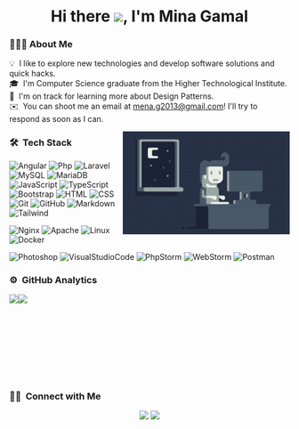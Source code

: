 
<h1 align="center">Hi there <img src="https://raw.githubusercontent.com/sudnyeshtalekar/sudnyeshtalekar/master/Assets/Hi.gif" width="40px">, I'm Mina Gamal</h1>

### 👨🏻‍💻 About Me
💡  &nbsp;I like to explore new technologies and develop software solutions and quick hacks.\
🎓 &nbsp;I'm Computer Science graduate from the Higher Technological Institute.\
🌱 &nbsp;I'm on track for learning more about Design Patterns.\
✉️ &nbsp;You can shoot me an email at mena.g2013@gmail.com! I'll try to respond as soon as I can.
<!-- 📄 &nbsp;Please have a look at my [Résumé](https://www.myresume.com/resume.html) for more details about me. I'm open to feedback and suggestions! -->

<img alt="Night Coding" src="https://raw.githubusercontent.com/AVS1508/AVS1508/master/assets/Night-Coding.gif" align="right"/>

### 🛠 &nbsp;Tech Stack
![Angular](https://img.shields.io/badge/-Angular-05122A?style=flat&logo=angular&logoColor=red) ![Php](https://img.shields.io/badge/-PHP-05122A?style=flat&logo=php) ![Laravel](https://img.shields.io/badge/-Laravel-05122A?style=flat&logo=laravel) ![MySQL](https://img.shields.io/badge/-mysql-05122A?style=flat&logo=mysql&logoColor=4479A1) ![MariaDB](https://img.shields.io/badge/-MariaDB-05122A?style=flat&logo=MariaDB) ![JavaScript](https://img.shields.io/badge/-JavaScript-05122A?style=flat&logo=javascript) ![TypeScript](https://img.shields.io/badge/-TypeScript-05122A?style=flat&logo=TypeScript) ![Bootstrap](https://img.shields.io/badge/-Bootstrap-05122A?style=flat&logo=bootstrap) ![HTML](https://img.shields.io/badge/-HTML-05122A?style=flat&logo=HTML5) ![CSS](https://img.shields.io/badge/-CSS-05122A?style=flat&logo=CSS3&logoColor=1572B6) ![Git](https://img.shields.io/badge/-Git-05122A?style=flat&logo=git) ![GitHub](https://img.shields.io/badge/-GitHub-05122A?style=flat&logo=github) ![Markdown](https://img.shields.io/badge/-Markdown-05122A?style=flat&logo=markdown) ![Tailwind](https://img.shields.io/badge/Tailwind-05122A?style=flat&logo=tailwind-css)

![Nginx](https://img.shields.io/badge/-Nginx-05122A?style=flat&logo=Nginx&logoColor=009639) ![Apache](https://img.shields.io/badge/-Apache-05122A?style=flat&logo=Apache&logoColor=D22128) ![Linux](https://img.shields.io/badge/-Linux-05122A?style=flat&logo=Linux) ![Docker](https://img.shields.io/badge/-Docker-05122A?style=flat&logo=Docker)

![Photoshop](https://img.shields.io/badge/-Photoshop-05122A?style=flat&logo=adobe-photoshop)  ![VisualStudioCode](https://img.shields.io/badge/-VSCode-05122A?style=flat&logo=visualStudioCode) ![PhpStorm](https://img.shields.io/badge/-PhpStorm-05122A?style=flat&logo=PhpStorm&logoColor=) ![WebStorm](https://img.shields.io/badge/-WebStorm-05122A?style=flat&logo=WebStorm&logoColor=) ![Postman](https://img.shields.io/badge/-Postman-05122A?style=flat&logo=Postman)

### ⚙️ &nbsp;GitHub Analytics
<div align="center" style="display:flex;flex-direction:row;">
  <img class="img" height="150px" src="https://github-readme-stats-eight-theta.vercel.app/api?username=mgnet55&show_icons=true&count_private=true&include_all_commits=true&theme=algolia&hide=stars,issues"/>
  <img class="img" height="150px" src="https://github-readme-stats-eight-theta.vercel.app/api/top-langs/?username=mgnet55&theme=algolia&layout=compact" />
</div>

### 🤝🏻 &nbsp;Connect with Me
<p align="center">
<a href="https://linkedin.com/in/mina-gamal-5a932013a"><img src="https://img.shields.io/badge/-Mina%20Gamal-0077B5?style=flat&logo=Linkedin&logoColor=white"/></a>
<a href="mailto:mena.g2013@gmail.com"><img src="https://img.shields.io/badge/-mena.g2013-D14836?style=flat&logo=Gmail&logoColor=white"/></a>
